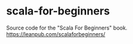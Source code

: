 # scala-for-beginners
Source code for the "Scala For Beginners" book. https://leanpub.com/scalaforbeginners/
